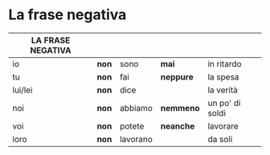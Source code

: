 # La frase negativa

| LA FRASE NEGATIVA |         |          |             |                 |
| ----------------- | ------- | -------- | ----------- | --------------- |
| io                | **non** | sono     | **mai**     | in ritardo      |
| tu                | **non** | fai      | **neppure** | la spesa        |
| lui/lei           | **non** | dice     |             | la verità       |
| noi               | **non** | abbiamo  | **nemmeno** | un po' di soldi |
| voi               | **non** | potete   | **neanche** | lavorare        |
| loro              | **non** | lavorano |             | da soli         |